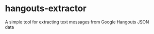 hangouts-extractor
==================

A simple tool for extracting text messages from Google Hangouts JSON data
